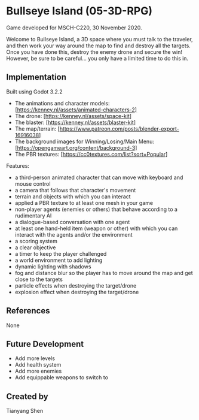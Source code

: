 # Bullseye Island (05-3D-RPG)
Game developed for MSCH-C220, 30 November 2020.

Welcome to Bullseye Island, a 3D space where you must talk to the traveler, and then work your way around the map to find and destroy all the targets. Once you have done this, destroy the enemy drone and secure the win! However, be sure to be careful... you only have a limited time to do this in. 

## Implementation
Built using Godot 3.2.2

- The animations and character models: [https://kenney.nl/assets/animated-characters-2]
- The drone: [https://kenney.nl/assets/space-kit]
- The blaster: [https://kenney.nl/assets/blaster-kit]
- The map/terrain: [https://www.patreon.com/posts/blender-export-16916038]
- The background images for Winning/Losing/Main Menu: [https://opengameart.org/content/background-3]
- The PBR textures: [https://cc0textures.com/list?sort=Popular]

Features:
- a third-person animated character that can move with keyboard and mouse control
- a camera that follows that character's movement
- terrain and objects with which you can interact
- applied a PBR texture to at least one mesh in your game
- non-player agents (enemies or others) that behave according to a rudimentary AI
- a dialogue-based conversation with one agent 
- at least one hand-held item (weapon or other) with which you can interact with the agents and/or the environment
- a scoring system
- a clear objective
- a timer to keep the player challenged
- a world environment to add lighting
- dynamic lighting with shadows
- fog and distance blur so the player has to move around the map and get close to the targets
- particle effects when destroying the target/drone
- explosion effect when destroying the target/drone


## References
None

## Future Development
- Add more levels
- Add health system
- Add more enemies
- Add equippable weapons to switch to

## Created by
Tianyang Shen
